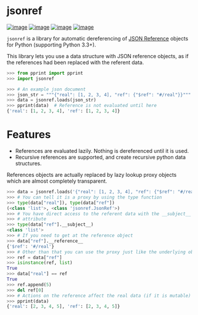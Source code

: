 # jsonref


[![image](https://readthedocs.org/projects/jsonref/badge/?version=latest)](https://jsonref.readthedocs.io/en/latest/)
[![image](https://github.com/gazpachoking/jsonref/actions/workflows/Test/badge.svg?branch=master)](https://github.com/gazpachoking/jsonref/actions/workflows/main.yml?query=branch%3Amaster)
[![image](https://coveralls.io/repos/gazpachoking/jsonref/badge.png?branch=master)](https://coveralls.io/r/gazpachoking/jsonref)
[![image](https://img.shields.io/pypi/v/jsonref?color=%2334D058&label=pypi%20package)](https://pypi.org/project/jsonref)

`jsonref` is a library for automatic dereferencing of [JSON
Reference](https://datatracker.ietf.org/doc/html/draft-pbryan-zyp-json-ref-03)
objects for Python (supporting Python 3.3+).

This library lets you use a data structure with JSON reference objects,
as if the references had been replaced with the referent data.

```python console
>>> from pprint import pprint
>>> import jsonref

>>> # An example json document
>>> json_str = """{"real": [1, 2, 3, 4], "ref": {"$ref": "#/real"}}"""
>>> data = jsonref.loads(json_str)
>>> pprint(data)  # Reference is not evaluated until here
{'real': [1, 2, 3, 4], 'ref': [1, 2, 3, 4]}
```

# Features

-   References are evaluated lazily. Nothing is dereferenced until it is
    used.
-   Recursive references are supported, and create recursive python data
    structures.

References objects are actually replaced by lazy lookup proxy objects
which are almost completely transparent.

```python console
>>> data = jsonref.loads('{"real": [1, 2, 3, 4], "ref": {"$ref": "#/real"}}')
>>> # You can tell it is a proxy by using the type function
>>> type(data["real"]), type(data["ref"])
(<class 'list'>, <class 'jsonref.JsonRef'>)
>>> # You have direct access to the referent data with the __subject__
>>> # attribute
>>> type(data["ref"].__subject__)
<class 'list'>
>>> # If you need to get at the reference object
>>> data["ref"].__reference__
{'$ref': '#/real'}
>>> # Other than that you can use the proxy just like the underlying object
>>> ref = data["ref"]
>>> isinstance(ref, list)
True
>>> data["real"] == ref
True
>>> ref.append(5)
>>> del ref[0]
>>> # Actions on the reference affect the real data (if it is mutable)
>>> pprint(data)
{'real': [2, 3, 4, 5], 'ref': [2, 3, 4, 5]}
```
